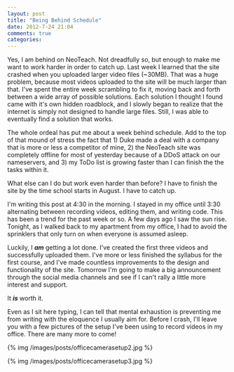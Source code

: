 ```yaml
---
layout: post
title: "Being Behind Schedule"
date: 2012-7-24 21:04
comments: true
categories: 
---
```


Yes, I am behind on NeoTeach. Not dreadfully so, but enough to make me want to work harder in order to catch up. Last week I learned that the site crashed when you uploaded larger video files (~30MB). That was a huge problem, because most videos uploaded to the site will be much larger than that. I've spent the entire week scrambling to fix it, moving back and forth between a wide array of possible solutions. Each solution I thought I found came with it's own hidden roadblock, and I slowly began to realize that the internet is simply not designed to handle large files. Still, I was able to eventually find a solution that works.

The whole ordeal has put me about a week behind schedule. Add to the top of that mound of stress the fact that 1) Duke made a deal with a company that is more or less a competitor of mine, 2) the NeoTeach site was completely offline for most of yesterday because of a DDoS attack on our nameservers, and 3) my ToDo list is growing faster than I can finish the the tasks within it.

What else can I do but work even harder than before? I have to finish the site by the time school starts in August. I have to catch up.

I'm writing this post at 4:30 in the morning. I stayed in my office until 3:30 alternating between recording videos, editing them, and writing code. This has been a trend for the past week or so. A few days ago I saw the sun rise. Tonight, as I walked back to my apartment from my office, I had to avoid the sprinklers that only turn on when everyone is assumed asleep.

Luckily, I ***am*** getting a lot done. I've created the first three videos and successfully uploaded them. I've more or less finished the syllabus for the first course, and I've made countless improvements to the design and functionality of the site. Tomorrow I'm going to make a big announcement through the social media channels and see if I can't rally a little more interest and support.

It ***is*** worth it. 

Even as I sit here typing, I can tell that mental exhaustion is preventing me from writing with the eloquence I usually aim for. Before I crash, I'll leave you with a few pictures of the setup I've been using to record videos in my office. There are many more to come!

{% img /images/posts/officecamerasetup2.jpg %}

{% img /images/posts/officecamerasetup3.jpg %}